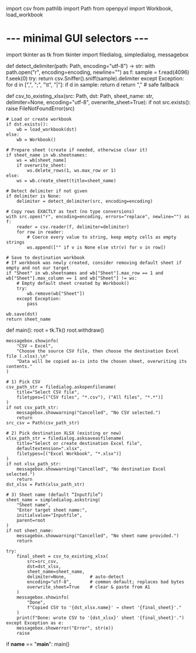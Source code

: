 import csv
from pathlib import Path
from openpyxl import Workbook, load_workbook

# --- minimal GUI selectors ---
import tkinter as tk
from tkinter import filedialog, simpledialog, messagebox

def detect_delimiter(path: Path, encoding="utf-8") -> str:
    with path.open("r", encoding=encoding, newline="") as f:
        sample = f.read(4096)
        f.seek(0)
        try:
            return csv.Sniffer().sniff(sample).delimiter
        except Exception:
            for d in [",", ";", "\t", "|"]:
                if d in sample:
                    return d
            return ","  # safe fallback

def csv_to_existing_xlsx(src: Path, dst: Path, sheet_name: str,
                         delimiter=None, encoding="utf-8", overwrite_sheet=True):
    if not src.exists():
        raise FileNotFoundError(src)

    # Load or create workbook
    if dst.exists():
        wb = load_workbook(dst)
    else:
        wb = Workbook()

    # Prepare sheet (create if needed, otherwise clear it)
    if sheet_name in wb.sheetnames:
        ws = wb[sheet_name]
        if overwrite_sheet:
            ws.delete_rows(1, ws.max_row or 1)
    else:
        ws = wb.create_sheet(title=sheet_name)

    # Detect delimiter if not given
    if delimiter is None:
        delimiter = detect_delimiter(src, encoding=encoding)

    # Copy rows EXACTLY as text (no type conversions)
    with src.open("r", encoding=encoding, errors="replace", newline="") as f:
        reader = csv.reader(f, delimiter=delimiter)
        for row in reader:
            # Coerce every value to string, keep empty cells as empty strings
            ws.append(["" if v is None else str(v) for v in row])

    # Save to destination workbook
    # If workbook was newly created, consider removing default sheet if empty and not our target
    if "Sheet" in wb.sheetnames and wb["Sheet"].max_row == 1 and wb["Sheet"].max_column == 1 and wb["Sheet"] != ws:
        # Empty default sheet created by Workbook()
        try:
            wb.remove(wb["Sheet"])
        except Exception:
            pass

    wb.save(dst)
    return sheet_name

def main():
    root = tk.Tk()
    root.withdraw()

    messagebox.showinfo(
        "CSV → Excel",
        "Choose the source CSV file, then choose the destination Excel file (.xlsx).\n"
        "Data will be copied as-is into the chosen sheet, overwriting its contents."
    )

    # 1) Pick CSV
    csv_path_str = filedialog.askopenfilename(
        title="Select CSV file",
        filetypes=[("CSV files", "*.csv"), ("All files", "*.*")]
    )
    if not csv_path_str:
        messagebox.showwarning("Cancelled", "No CSV selected.")
        return
    src_csv = Path(csv_path_str)

    # 2) Pick destination XLSX (existing or new)
    xlsx_path_str = filedialog.asksaveasfilename(
        title="Select or create destination Excel file",
        defaultextension=".xlsx",
        filetypes=[("Excel Workbook", "*.xlsx")]
    )
    if not xlsx_path_str:
        messagebox.showwarning("Cancelled", "No destination Excel selected.")
        return
    dst_xlsx = Path(xlsx_path_str)

    # 3) Sheet name (default “Inputfile”)
    sheet_name = simpledialog.askstring(
        "Sheet name",
        "Enter target sheet name:",
        initialvalue="Inputfile",
        parent=root
    )
    if not sheet_name:
        messagebox.showwarning("Cancelled", "No sheet name provided.")
        return

    try:
        final_sheet = csv_to_existing_xlsx(
            src=src_csv,
            dst=dst_xlsx,
            sheet_name=sheet_name,
            delimiter=None,         # auto-detect
            encoding="utf-8",       # common default; replaces bad bytes
            overwrite_sheet=True    # clear & paste from A1
        )
        messagebox.showinfo(
            "Done",
            f"Copied CSV to '{dst_xlsx.name}' → sheet '{final_sheet}'."
        )
        print(f"Done: wrote CSV to '{dst_xlsx}' sheet '{final_sheet}'.")
    except Exception as e:
        messagebox.showerror("Error", str(e))
        raise

if __name__ == "__main__":
    main()
